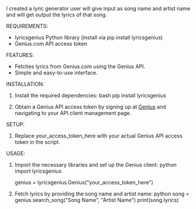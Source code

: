 I created a lyric generator user will give input as song name and artist name and will get output the lyrics of that song. 

REQUIREMENTS:
- lyricsgenius Python library (install via pip install lyricsgenius)
- Genius.com API access token

 FEATURES:

- Fetches lyrics from Genius.com using the Genius API.
- Simple and easy-to-use interface.

INSTALLATION:
  
1. Install the required dependencies:
    bash
    pip install lyricsgenius
    

2. Obtain a Genius API access token by signing up at [Genius](https://genius.com) and navigating to your API client management page.

SETUP:

1. Replace your_access_token_here with your actual Genius API access token in the script.







USAGE:
1. Import the necessary libraries and set up the Genius client:
    python
    import lyricsgenius

    genius = lyricsgenius.Genius("your_access_token_here")
    

2. Fetch lyrics by providing the song name and artist name:
    python
    song = genius.search_song("Song Name", "Artist Name")
    print(song.lyrics)

